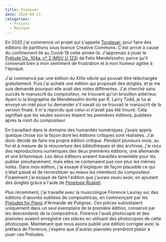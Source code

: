 ```yaml
---
title: Tondauer
date: 2024-09-21
categories:
  - Projets
  - Musique
---
```


En 2020 j'ai commencé un projet qui s'appelle [Tondauer](https://tondauer.art/fr/), pour faire des éditions de partitions sous licence Creative Commons. C'est arrivé à cause du confinement lié au Covid-19 cette année-là. J'apprenais à jouer le
[Prélude Op. 104a, n° 2 (MSV U 123)](https://tondauer.art/fr/2021/03/mendelssohn-prelude-mwv-u-123/) de Felix Mendelssohn, parce qu'il convenait bien à mon sentiment de frustration et à mon humeur agitée à l'époque.

J'ai commencé par une édition du XIXe siècle qui pouvait être téléchargée gratuitement. Puis j'ai acheté une édition qui proposait des doigtés, et je me suis demandé pourquoi elle avait des notes différentes. J'ai cherché sans succès le manuscrit du compositeur, ne trouvant qu'un brouillon antérieur. Ayant lu la biographie de Mendelssohn écrite par R. Larry Todd, je lui ai envoyé un mail pour lui demander s'il savait où se trouvait le manuscrit de la version finale. Il m'a répondu que celui-ci n'avait pas été trouvé. Cela signifiait que les seules sources étaient les premières éditions, publiées après la mort du compositeur.

En travaillant dans le domaine des humanités numériques, j’avais appris quelque chose sur la façon dont les éditions critiques sont réalisées. J'ai donc décidé de faire ma propre édition critique. Pendant plusieurs mois, au fur et à mesure de la réouverture des bibliothèques et des archives, j'ai reçu des reproductions numériques des deux premières éditions, une allemande et une britannique. Les deux éditeurs avaient travaillés ensemble pour les publier simultanément, mais elles ne contenaient pas non plus les mêmes notes. Dans mon édition, j'ai essayé d'expliquer de façon plausible ce qui s'était passé et de reconstituer au mieux les intentions du compositeur. Finalement j'ai essayé de faire l'édition que j'aurais voulu avoir, en ajoutant des doigtés grâce à l'aide de [Penelope Roskell](https://www.roskellacademy.com/).

Plus récemment, j'ai travaillé avec la musicologue Florence Launay sur des éditions d'œuvres oubliées de compositrices, en commençant par les [Preludes for Piano](https://tondauer.art/2022/10/polignac-preludes/) d'Armande de Polignac. Ces pièces subsistaient uniquement dans un seul exemplaire de la première édition, conservé par les descendants de la compositrice. Florence l'avait photocopié et des pianistes avaient enregistré ces pièces en utilisant des photocopies de cette photocopie. Maintenant que nous avons publié une édition corrigée avec la préface de Florence, j'espère que d'autres pianistes prendront plaisir à jouer ces Préludes.